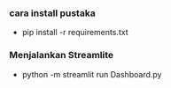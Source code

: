 ### cara install pustaka

- pip install -r requirements.txt

### Menjalankan Streamlite

- python -m streamlit run Dashboard.py
